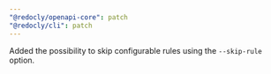 ```yaml
---
"@redocly/openapi-core": patch
"@redocly/cli": patch
---
```


Added the possibility to skip configurable rules using the `--skip-rule` option.
